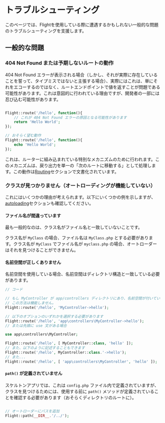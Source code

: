 # トラブルシューティング

このページでは、Flightを使用している際に遭遇するかもしれない一般的な問題のトラブルシューティングを支援します。

## 一般的な問題

### 404 Not Found または予期しないルートの動作

404 Not Found エラーが表示される場合（しかし、それが実際に存在していることを誓って、タイプミスではないと主張する場合）、実際にはこれは、単にそれをエコーするのではなく、ルートエンドポイントで値を返すことが問題である可能性があります。これは意図的に行われている理由ですが、開発者の一部には忍び込む可能性があります。

```php

Flight::route('/hello', function(){
	// これが 404 Not Found エラーの原因となる可能性があります
	return 'Hello World';
});

// おそらく望む動作
Flight::route('/hello', function(){
	echo 'Hello World';
});

```

これは、ルーターに組み込まれている特別なメカニズムのために行われます。このメカニズムは、戻り出力を単一の「次のルートに移動する」として処理します。この動作は[Routing](/learn/routing#passing)セクションで文書化されています。

### クラスが見つかりません（オートローディングが機能していない）

これにはいくつかの理由が考えられます。以下にいくつかの例を示しますが、[autoloading](/learn/autoloading)セクションも確認してください。

#### ファイル名が間違っています
最も一般的なのは、クラス名がファイル名と一致していないことです。

クラス名が `MyClass` の場合、ファイル名は `MyClass.php` とする必要があります。クラス名が `MyClass` でファイル名が `myclass.php` の場合、オートローダーはそれを見つけることができません。

#### 名前空間が正しくありません
名前空間を使用している場合、名前空間はディレクトリ構造と一致している必要があります。

```php
// コード

// もし MyController が app/controllers ディレクトリにあり、名前空間が付いている場合
// この方法は機能しません。
Flight::route('/hello', 'MyController->hello');

// 以下のオプションのいずれかを選択する必要があります
Flight::route('/hello', 'app\controllers\MyController->hello');
// または先頭に use 文がある場合

use app\controllers\MyController;

Flight::route('/hello', [ MyController::class, 'hello' ]);
// また、以下のように記述することもできます
Flight::route('/hello', MyController::class.'->hello');
// また...
Flight::route('/hello', [ 'app\controllers\MyController', 'hello' ]);
```

#### `path()` が定義されていません

スケルトンアプリでは、これは `config.php` ファイル内で定義されていますが、クラスを見つけるためには、使用する前に `path()` メソッドが定義されていることを確認する必要があります（おそらくディレクトリのルートに）。

```php

// オートローダーにパスを追加
Flight::path(__DIR__.'/../');

```